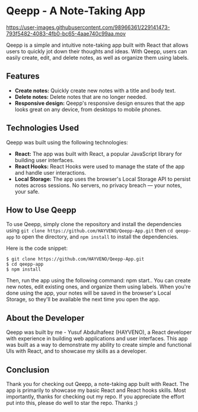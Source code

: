 # Qeepp - A Note-Taking App

https://user-images.githubusercontent.com/98966361/229141473-793f5482-4083-4fb0-bc65-4aae740c99aa.mov


Qeepp is a simple and intuitive note-taking app built with React that allows users to quickly jot down their thoughts and ideas. With Qeepp, users can easily create, edit, and delete notes, as well as organize them using labels.

## Features

-  **Create notes:** Quickly create new notes with a title and body text.
-  **Delete notes:** Delete notes that are no longer needed.
-  **Responsive design:** Qeepp's responsive design ensures that the app looks great on any device, from desktops to mobile phones.

## Technologies Used

Qeepp was built using the following technologies:

-  **React:** The app was built with React, a popular JavaScript library for building user interfaces.
-  **React Hooks:** React Hooks were used to manage the state of the app and handle user interactions.
-  **Local Storage:** The app uses the browser's Local Storage API to persist notes across sessions. No servers, no privacy breach — your notes, your safe.

## How to Use Qeepp

To use Qeepp, simply clone the repository and install the dependencies using `git clone https://github.com/HAYVENO/Qeepp-App.git` then `cd qeepp-app` to open the directory, and `npm install` to install the dependencies.

Here is the code snippet:

```
$ git clone https://github.com/HAYVENO/Qeepp-App.git
$ cd qeepp-app
$ npm install
```

Then, run the app using the following command: npm start.. You can create new notes, edit existing ones, and organize them using labels. When you're done using the app, your notes will be saved in the browser's Local Storage, so they'll be available the next time you open the app.

## About the Developer

Qeepp was built by me - Yusuf Abdulhafeez (HAYVENO), a React developer with experience in building web applications and user interfaces. This app was built as a way to demonstrate my ability to create simple and functional UIs with React, and to showcase my skills as a developer.

## Conclusion

Thank you for checking out Qeepp, a note-taking app built with React. The app is primarily to showcase my basic React and React hooks skills. Most importantly, thanks for checking out my repo. If you appreciate the effort put into this, please do well to star the repo. Thanks ;)

